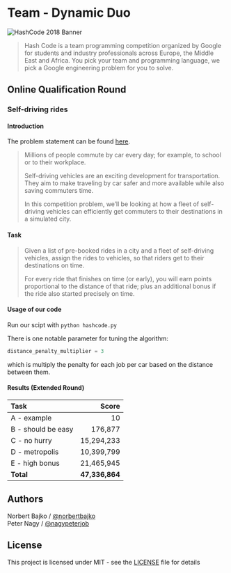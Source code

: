 # Team - Dynamic Duo

![HashCode 2018 Banner](https://cdn-images-1.medium.com/max/1000/1*L-GP2xJWQKFVIgAyTv44ZQ.png)

> Hash Code is a team programming competition organized by Google for students
> and industry professionals across Europe, the Middle East and Africa.
> You pick your team and programming language, we pick a Google engineering 
> problem for you to solve.

## Online Qualification Round
### Self-driving rides
#### Introduction

The problem statement can be found [here](https://hashcode.withgoogle.com/2018/tasks/hashcode2018_qualification_task.pdf).

> Millions of people commute by car every day; for example, to school or to their workplace.
>
> Self-driving vehicles are an exciting development for transportation.
> They aim to make traveling by car safer and more available while also saving commuters time.
>
> In this competition problem, we’ll be looking at how a fleet of self-driving vehicles can efficiently get commuters to their destinations in a simulated city. 

#### Task

> Given a list of pre-booked rides in a city and a fleet of self-driving vehicles,
> assign the rides to vehicles, so that riders get to their destinations on time.
>
> For every ride that finishes on time (or early), you will earn points
> proportional to the distance of that ride;
> plus an additional bonus if the ride also started precisely on time.

#### Usage of our code

Run our scipt with ```python hashcode.py```


There is one notable parameter for tuning the algorithm:
```python
distance_penalty_multiplier = 3
```
which is multiply the penalty for each job per car based on the distance between them.

#### Results (Extended Round)

| Task               | Score         |
| :----------------- | -------------:|
| A - example        | 10            |
| B - should be easy | 176,877        |
| C - no hurry       | 15,294,233      |
| D - metropolis     | 10,399,799      |
| E - high bonus     | 21,465,945      |
| __Total__          | __47,336,864__      |



## Authors

Norbert Bajko / [@norbertbajko](https://github.com/norbertbajko)  
Peter Nagy    / [@nagypeterjob](https://github.com/nagypeterjob)  

## License

This project is licensed under MIT - see the [LICENSE](LICENSE) file for details
